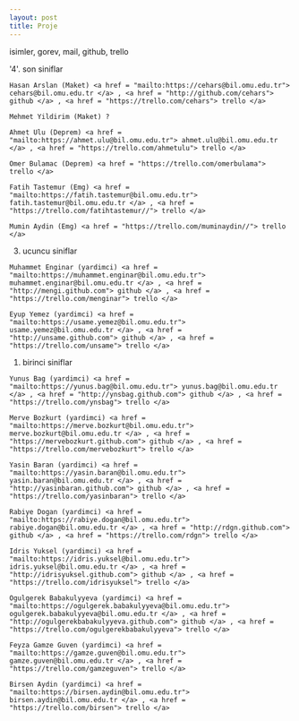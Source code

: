 ```yaml
---
layout: post
title: Proje
---
```

isimler, gorev, mail, github, trello
>
'4'. son siniflar
>
    Hasan Arslan (Maket) <a href = "mailto:https://cehars@bil.omu.edu.tr"> cehars@bil.omu.edu.tr </a> , <a href = "http://github.com/cehars"> github </a> , <a href = "https://trello.com/cehars"> trello </a>
>
    Mehmet Yildirim (Maket) ?

    Ahmet Ulu (Deprem) <a href = "mailto:https://ahmet.ulu@bil.omu.edu.tr"> ahmet.ulu@bil.omu.edu.tr </a> , <a href = "https://trello.com/ahmetulu"> trello </a>

    Omer Bulamac (Deprem) <a href = "https://trello.com/omerbulama"> trello </a>

    Fatih Tastemur (Emg) <a href = "mailto:https://fatih.tastemur@bil.omu.edu.tr"> fatih.tastemur@bil.omu.edu.tr </a> , <a href = "https://trello.com/fatihtastemur//"> trello </a>

    Mumin Aydin (Emg) <a href = "https://trello.com/muminaydin//"> trello </a>
3. ucuncu siniflar
>
    Muhammet Enginar (yardimci) <a href = "mailto:https://muhammet.enginar@bil.omu.edu.tr"> muhammet.enginar@bil.omu.edu.tr </a> , <a href = "http://mengi.github.com"> github </a> , <a href = "https://trello.com/menginar"> trello </a>
    
    Eyup Yemez (yardimci) <a href = "mailto:https://usame.yemez@bil.omu.edu.tr"> usame.yemez@bil.omu.edu.tr </a> , <a href = "http://unsame.github.com"> github </a> , <a href = "https://trello.com/unsame"> trello </a>
1. birinci siniflar
>
    Yunus Bag (yardimci) <a href = "mailto:https://yunus.bag@bil.omu.edu.tr"> yunus.bag@bil.omu.edu.tr </a> , <a href = "http://ynsbag.github.com"> github </a> , <a href = "https://trello.com/ynsbag"> trello </a>

    Merve Bozkurt (yardimci) <a href = "mailto:https://merve.bozkurt@bil.omu.edu.tr"> merve.bozkurt@bil.omu.edu.tr </a> , <a href = "https://mervebozkurt.github.com"> github </a> , <a href = "https://trello.com/mervebozkurt"> trello </a>

    Yasin Baran (yardimci) <a href = "mailto:https://yasin.baran@bil.omu.edu.tr"> yasin.baran@bil.omu.edu.tr </a> , <a href = "http://yasinbaran.github.com"> github </a> , <a href = "https://trello.com/yasinbaran"> trello </a>

    Rabiye Dogan (yardimci) <a href = "mailto:https://rabiye.dogan@bil.omu.edu.tr"> rabiye.dogan@bil.omu.edu.tr </a> , <a href = "http://rdgn.github.com"> github </a> , <a href = "https://trello.com/rdgn"> trello </a>

    Idris Yuksel (yardimci) <a href = "mailto:https://idris.yuksel@bil.omu.edu.tr"> idris.yuksel@bil.omu.edu.tr </a> , <a href = "http://idrisyuksel.github.com"> github </a> , <a href = "https://trello.com/idrisyuksel"> trello </a>

    Ogulgerek Babakulyyeva (yardimci) <a href = "mailto:https://ogulgerek.babakulyyeva@bil.omu.edu.tr"> ogulgerek.babakulyyeva@bil.omu.edu.tr </a> , <a href = "http://ogulgerekbabakulyyeva.github.com"> github </a> , <a href = "https://trello.com/ogulgerekbabakulyyeva"> trello </a>

    Feyza Gamze Guven (yardimci) <a href = "mailto:https://gamze.guven@bil.omu.edu.tr"> gamze.guven@bil.omu.edu.tr </a> , <a href = "https://trello.com/gamzeguven"> trello </a>

    Birsen Aydin (yardimci) <a href = "mailto:https://birsen.aydin@bil.omu.edu.tr"> birsen.aydin@bil.omu.edu.tr </a> , <a href = "https://trello.com/birsen"> trello </a>
